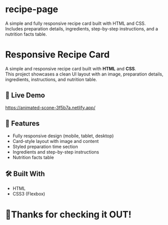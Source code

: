 # recipe-page
A simple and fully responsive recipe card built with HTML and CSS. Includes preparation details, ingredients, step-by-step instructions, and a nutrition facts table.
# Responsive Recipe Card

A simple and responsive recipe card built with **HTML** and **CSS**.  
This project showcases a clean UI layout with an image, preparation details, ingredients, instructions, and nutrition table.  

## 🚀 Live Demo
https://animated-scone-3f5b7a.netlify.app/

## 📌 Features
- Fully responsive design (mobile, tablet, desktop)
- Card-style layout with image and content
- Styled preparation time section
- Ingredients and step-by-step instructions
- Nutrition facts table

## 🛠️ Built With
- HTML 
- CSS3 (Flexbox)  

# 🙋Thanks for checking it OUT! 
